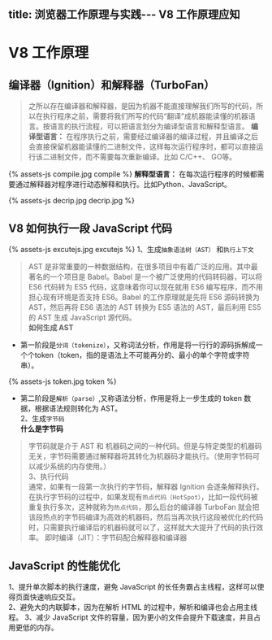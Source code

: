 title: 浏览器工作原理与实践--- V8 工作原理应知
---

# V8 工作原理
## 编译器（Ignition）和解释器（TurboFan）  
>之所以存在编译器和解释器，是因为机器不能直接理解我们所写的代码，所以在执行程序之前，需要将我们所写的代码“翻译”成机器能读懂的机器语言。按语言的执行流程，可以把语言划分为编译型语言和解释型语言。
**编译型语言：** 在程序执行之前，需要经过编译器的编译过程，并且编译之后会直接保留机器能读懂的二进制文件，这样每次运行程序时，都可以直接运行该二进制文件，而不需要每次重新编译。比如 C/C++、 GO等。  
<!-- ![compile](./imgs/compile.jpg) -->
\{%
  assets-js compile.jpg compile
%}
**解释型语言：** 在每次运行程序的时候都需要通过解释器对程序进行动态解释和执行。比如Python、JavaScript。  
<!-- ![decrip](./imgs/descrip.jpg) -->
\{%
  assets-js decrip.jpg decrip.jpg
%}
## V8 如何执行一段 JavaScript 代码
<!-- ![excuteJS](./imgs/excutejs.jpg) -->
\{%
  assets-js excutejs.jpg excutejs
%}
1、生成`抽象语法树（AST）` 和`执行上下文`
>AST 是非常重要的一种数据结构，在很多项目中有着广泛的应用。其中最著名的一个项目是 Babel。Babel 是一个被广泛使用的代码转码器，可以将 ES6 代码转为 ES5 代码，这意味着你可以现在就用 ES6 编写程序，而不用担心现有环境是否支持 ES6。Babel 的工作原理就是先将 ES6 源码转换为 AST，然后再将 ES6 语法的 AST 转换为 ES5 语法的 AST，最后利用 ES5 的 AST 生成 JavaScript 源代码。  
**如何生成 AST**
* 第一阶段是`分词（tokenize）`，又称词法分析，作用是将一行行的源码拆解成一个个token（token，指的是语法上不可能再分的、最小的单个字符或字符串）。
<!-- ![tooken](./imgs/token.jpg)   -->
\{%
  assets-js token.jpg token
%}
* 第二阶段是`解析（parse）`,又称语法分析，作用是将上一步生成的 token 数据，根据语法规则转化为 AST。  
2、生成`字节码`  
**什么是字节码**  
>字节码就是介于 AST 和 机器码之间的一种代码。但是与特定类型的机器码无关，字节码需要通过解释器将其转化为机器码才能执行。（使用字节码可以减少系统的内存使用。）  
3、执行代码  
通常，如果有一段第一次执行的字节码，解释器 Ignition 会逐条解释执行。在执行字节码的过程中，如果发现有`热点代码（HotSpot）`，比如一段代码被重复执行多次，这种就称为`热点代码`，那么后台的编译器 TurboFan 就会把该段热点的字节码编译为高效的机器码，然后当再次执行这段被优化的代码时，只需要执行编译后的机器码就可以了，这样就大大提升了代码的执行效率。
>即时编译（JIT）：字节码配合解释器和编译器

## JavaScript 的性能优化
1、提升单次脚本的执行速度，避免 JavaScript 的长任务霸占主线程，这样可以使得页面快速响应交互。  
2、避免大的内联脚本，因为在解析 HTML 的过程中，解析和编译也会占用主线程。
3、减少 JavaScript 文件的容量，因为更小的文件会提升下载速度，并且占用更低的内存。

